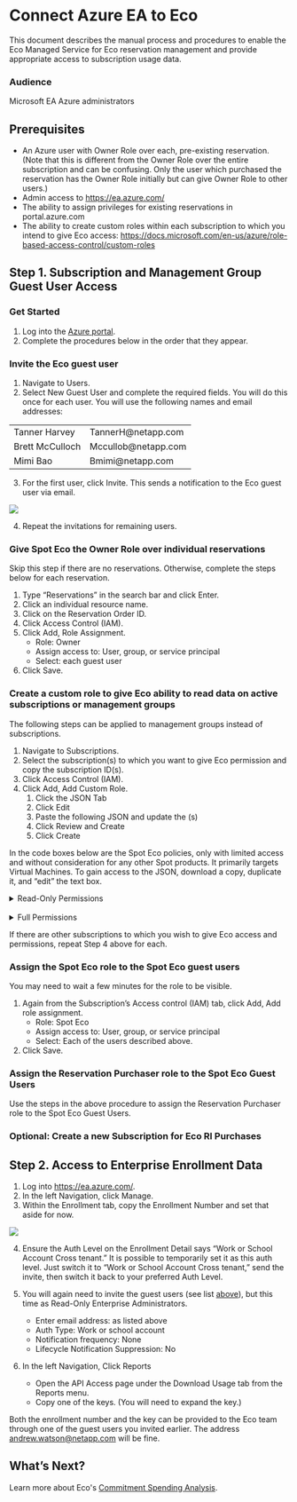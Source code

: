 <meta name="robots" content="noindex">

# Connect Azure EA to Eco

This document describes the manual process and procedures to enable the Eco Managed Service for Eco reservation management and provide appropriate access to subscription usage data.

### Audience

Microsoft EA Azure administrators

## Prerequisites  

- An Azure user with Owner Role over each, pre-existing reservation. (Note that this is different from the Owner Role over the entire subscription and can be confusing. Only the user which purchased the reservation has the Owner Role initially but can give Owner Role to other users.)
- Admin access to https://ea.azure.com/
- The ability to assign privileges for existing reservations in portal.azure.com  
- The ability to create custom roles within each subscription to which you intend to give Eco access: https://docs.microsoft.com/en-us/azure/role-based-access-control/custom-roles

## Step 1. Subscription and Management Group Guest User Access

### Get Started

1. Log into the [Azure portal](https://portal.azure.com/).
2. Complete the procedures below in the order that they appear.

### Invite the Eco guest user

1. Navigate to Users.
2. Select New Guest User and complete the required fields. You will do this once for each user. You will use the following names and email addresses:

<table>
  <tr>
    <td> Tanner Harvey  </td>
    <td> TannerH@netapp.com  </td>
  </tr>
  <tr>
    <td> Brett McCulloch  </td>
    <td> Mccullob@netapp.com   </td>
  </tr>
  <tr>
    <td> Mimi Bao  </td>
    <td> Bmimi@netapp.com  </td>
  </tr>
</table>

3. For the first user, click Invite. This sends a notification to the Eco guest user via email.

<img src="/eco/_media/connect-azure-ea-to-eco-01.png" />

4. Repeat the invitations for remaining users.

### Give Spot Eco the Owner Role over individual reservations

Skip this step if there are no reservations. Otherwise, complete the steps below for each reservation.
1. Type “Reservations” in the search bar and click Enter.
2. Click an individual resource name.
3. Click on the Reservation Order ID.
4. Click Access Control (IAM).
5. Click Add, Role Assignment.
   - Role: Owner
   - Assign access to: User, group, or service principal
   - Select: each guest user
6. Click Save.

### Create a custom role to give Eco ability to read data on active subscriptions or management groups

The following steps can be applied to management groups instead of subscriptions.
1. Navigate to Subscriptions.
2. Select the subscription(s) to which you want to give Eco permission and copy the subscription ID(s).
3. Click Access Control (IAM).
4. Click Add, Add Custom Role.
   1. Click the JSON Tab
   2. Click Edit
   3. Paste the following JSON and update the <subscriptionID>(s)
   4. Click Review and Create
   5. Click Create

In the code boxes below are the Spot Eco policies, only with limited access and without consideration for any other Spot products. It primarily targets Virtual Machines. To gain access to the JSON, download a copy, duplicate it, and “edit” the text box.

<details>
  <summary markdown="span">Read-Only Permissions</summary>

#### Read-Only Permissions
```json
{  

    "properties": {  

        "roleName": "Spot Eco",  

        "description": "Spot Eco read-only role to be granted to Spot Eco users to each subscription for which an assessment is desired",  

        "assignableScopes": [  

            "/subscriptions/<subscriptionID>"  

        ],  

        "permissions": [  

            {  

                "actions": [  

                    "Microsoft.Authorization/roleAssignments/read", 

                    "Microsoft.Advisor/advisorScore/read",

                    "Microsoft.Capacity/catalogs/read", 

                    "Microsoft.Capacity/register/action", 

                    "Microsoft.Compute/register/action",  

                    "Microsoft.Compute/capacityReservationGroups/read",  

                    "Microsoft.Compute/operations/read",  

                    "Microsoft.Compute/availabilitySets/vmSizes/read",  

                    "Microsoft.Compute/availabilitySets/read",  

                    "Microsoft.Compute/capacityReservationGroups/capacityReservations/read",  

                    "Microsoft.Compute/locations/capsOperations/read",  

                    "Microsoft.Compute/cloudServices/instanceView/read",  

                    "Microsoft.Compute/cloudServices/providers/Microsoft.Insights/metricDefinitions/read",  

                    "Microsoft.Compute/cloudServices/roles/providers/Microsoft.Insights/metricDefinitions/read",  

                    "Microsoft.Compute/locations/publishers/artifacttypes/offers/skus/read",  

                    "Microsoft.Compute/skus/read",  

                    "Microsoft.Compute/locations/usages/read",  

                    "Microsoft.Compute/virtualMachineScaleSets/vmSizes/read",  

                    "Microsoft.Compute/virtualMachineScaleSets/virtualMachines/read",  

                    "Microsoft.Compute/locations/vmSizes/read",  

                    "Microsoft.Compute/virtualMachines/read",  

                    "Microsoft.Compute/virtualMachines/vmSizes/read", 

                    "Microsoft.Consumption/register/action",

                    "Microsoft.Consumption/reservationRecommendations/read",

                    "Microsoft.CostManagement/query/action",

                    "Microsoft.CostManagement/reports/action",

                    "Microsoft.CostManagement/exports/action",

                    "Microsoft.CostManagement/register/action",

                    "Microsoft.CostManagement/views/action",

                    "Microsoft.CostManagement/forecast/action",

                    "Microsoft.CostManagement/alerts/read",

                    "Microsoft.CostManagement/cloudConnectors/read",

                    "Microsoft.CostManagement/dimensions/read",

                    "Microsoft.CostManagement/exports/read",

                    "Microsoft.CostManagement/exports/write",

                    "Microsoft.CostManagement/exports/delete",

                    "Microsoft.CostManagement/exports/run/action",

                    "Microsoft.CostManagement/externalBillingAccounts/read",

                    "Microsoft.CostManagement/externalBillingAccounts/query/action",

                    "Microsoft.CostManagement/externalBillingAccounts/forecast/action",

                    "Microsoft.CostManagement/externalBillingAccounts/dimensions/read",

                    "Microsoft.CostManagement/externalBillingAccounts/query/read",

                    "Microsoft.CostManagement/externalBillingAccounts/externalSubscriptions/read",

                    "Microsoft.CostManagement/externalBillingAccounts/forecast/read",

                    "Microsoft.CostManagement/externalSubscriptions/read",

                    "Microsoft.CostManagement/externalSubscriptions/query/action",

                    "Microsoft.CostManagement/externalSubscriptions/forecast/action",

                    "Microsoft.CostManagement/externalSubscriptions/dimensions/read",

                    "Microsoft.CostManagement/externalSubscriptions/query/read",

                    "Microsoft.CostManagement/externalSubscriptions/forecast/read",

                    "Microsoft.CostManagement/forecast/read",

                    "Microsoft.CostManagement/operations/read",

                    "Microsoft.CostManagement/query/read",

                    "Microsoft.CostManagement/reports/read",

                    "Microsoft.CostManagement/views/read",

                    "Microsoft.CostManagement/views/delete",

                    "Microsoft.CostManagement/views/write",

                    "Microsoft.CostManagement/tenants/register/action",

                    "Microsoft.CostManagement/budgets/read",

                    "Microsoft.Insights/MetricDefinitions/Read",  

                    "Microsoft.Insights/Metrics/Read",  

                    "Microsoft.Resources/tags/read",  

                    "Microsoft.Resources/subscriptions/read", 

                    "Microsoft.Resources/subscriptions/resourceGroups/read",  

                    "Microsoft.SQL/register/action"

                ],  

                "notActions": [],  

                "dataActions": [],  

                "notDataActions": []  

            }  

        ]  

    }  

}
```

</details><br>

<details>
  <summary markdown="span">Full Permissions</summary>

#### Full Permissions
```json
{   
  "properties":
  {   
    "roleName": "Spot Eco",   
    "description": "Spot Eco full permission role to be granted to Spot Eco users to each subscription to enable automation",   
    "assignableScopes":[   "/subscriptions/<subscriptionID>"   
    ],   
    "permissions":[   
      {   
      "actions": [   
        "Microsoft.Authorization/roleAssignments/read",
        "Microsoft.Advisor/generateRecommendations/action",
        "Microsoft.Advisor/register/action",
        "Microsoft.Advisor/unregister/action",
        "Microsoft.Advisor/configurations/read",
        "Microsoft.Advisor/configurations/write",
        "Microsoft.Advisor/generateRecommendations/read",
        "Microsoft.Advisor/operations/read",
        "Microsoft.Advisor/recommendations/read",
        "Microsoft.Advisor/recommendations/available/action",
        "Microsoft.Advisor/recommendations/suppressions/read",
        "Microsoft.Advisor/recommendations/suppressions/write",
        "Microsoft.Advisor/recommendations/suppressions/delete",
        "Microsoft.Capacity/catalogs/read",  
        "Microsoft.Capacity/register/action",  
        "Microsoft.Compute/register/action",   
        "Microsoft.Compute/capacityReservationGroups/read",   
        "Microsoft.Compute/operations/read",   
        "Microsoft.Compute/availabilitySets/vmSizes/read",   
        "Microsoft.Compute/availabilitySets/read",   
        "Microsoft.Compute/capacityReservationGroups/capacityReservations/read",   
        "Microsoft.Compute/locations/capsOperations/read",   
        "Microsoft.Compute/cloudServices/instanceView/read",   
        "Microsoft.Compute/cloudServices/providers/Microsoft.Insights/metricDefinitions/read",   "Microsoft.Compute/cloudServices/roles/providers/Microsoft.Insights/metricDefinitions/read",   "Microsoft.Compute/locations/publishers/artifacttypes/offers/skus/read",   
        "Microsoft.Compute/skus/read",   
        "Microsoft.Compute/locations/usages/read",   
        "Microsoft.Compute/virtualMachineScaleSets/vmSizes/read",   
        "Microsoft.Compute/virtualMachineScaleSets/virtualMachines/read",   
        "Microsoft.Compute/locations/vmSizes/read",   
        "Microsoft.Compute/virtualMachines/read",   
        "Microsoft.Compute/virtualMachines/vmSizes/read",  
        "Microsoft.Consumption/register/action",
        "Microsoft.Consumption/reservationRecommendations/read",
        "Microsoft.CostManagement/query/action",
        "Microsoft.CostManagement/reports/action",
        "Microsoft.CostManagement/exports/action",
        "Microsoft.CostManagement/register/action",
        "Microsoft.CostManagement/views/action",
        "Microsoft.CostManagement/forecast/action",
        "Microsoft.CostManagement/alerts/read",
        "Microsoft.CostManagement/cloudConnectors/read",
        "Microsoft.CostManagement/dimensions/read",
        "Microsoft.CostManagement/exports/read",
        "Microsoft.CostManagement/exports/write",
        "Microsoft.CostManagement/exports/delete",
        "Microsoft.CostManagement/exports/run/action",
        "Microsoft.CostManagement/externalBillingAccounts/read",
        "Microsoft.CostManagement/externalBillingAccounts/query/action",
        "Microsoft.CostManagement/externalBillingAccounts/forecast/action",
        "Microsoft.CostManagement/externalBillingAccounts/dimensions/read",
        "Microsoft.CostManagement/externalBillingAccounts/query/read",
        "Microsoft.CostManagement/externalBillingAccounts/externalSubscriptions/read",
        "Microsoft.CostManagement/externalBillingAccounts/forecast/read",
        "Microsoft.CostManagement/externalSubscriptions/read",
        "Microsoft.CostManagement/externalSubscriptions/query/action",
        "Microsoft.CostManagement/externalSubscriptions/forecast/action",
        "Microsoft.CostManagement/externalSubscriptions/dimensions/read",
        "Microsoft.CostManagement/externalSubscriptions/query/read",
        "Microsoft.CostManagement/externalSubscriptions/forecast/read",
        "Microsoft.CostManagement/forecast/read",
        "Microsoft.CostManagement/operations/read",
        "Microsoft.CostManagement/query/read",
        "Microsoft.CostManagement/reports/read",
        "Microsoft.CostManagement/views/read",
        "Microsoft.CostManagement/views/delete",
        "Microsoft.CostManagement/views/write",
        "Microsoft.CostManagement/tenants/register/action",
        "Microsoft.CostManagement/budgets/read",
        "Microsoft.Insights/MetricDefinitions/Read",   
        "Microsoft.Insights/Metrics/Read",   
        "Microsoft.Resources/tags/read",   
        "Microsoft.Resources/subscriptions/read",  
        "Microsoft.Resources/subscriptions/resourceGroups/read",
        "Microsoft.Support/supportTickets/read",
        "Microsoft.Support/supportTickets/write",   
        "Microsoft.SQL/register/action"
        ],   
        "notActions": [],   
        "dataActions": [],   
        "notDataActions": []   
      }   
    ]   
  }   
}

```
</details>

If there are other subscriptions to which you wish to give Eco access and permissions, repeat Step 4 above for each.

### Assign the Spot Eco role to the Spot Eco guest users

You may need to wait a few minutes for the role to be visible.

1. Again from the Subscription’s Access control (IAM) tab, click Add, Add role assignment.
   - Role: Spot Eco
   - Assign access to: User, group, or service principal
   - Select: Each of the users described above.
2. Click Save.

### Assign the Reservation Purchaser role to the Spot Eco Guest Users

Use the steps in the above procedure to assign the Reservation Purchaser role to the Spot Eco Guest Users.

### Optional: Create a new Subscription for Eco RI Purchases

## Step 2. Access to Enterprise Enrollment Data

1. Log into https://ea.azure.com/.
2. In the left Navigation, click Manage.
3. Within the Enrollment tab, copy the Enrollment Number and set that aside for now.

<img src="/eco/_media/connect-azure-ea-to-eco-02.png" />

4. Ensure the Auth Level on the Enrollment Detail says “Work or School Account Cross tenant.”
It is possible to temporarily set it as this auth level. Just switch it to “Work or School Account Cross tenant,” send the invite, then switch it back to your preferred Auth Level.
5. You will again need to invite the guest users (see list [above](eco/getting-started/connect-azure-ea-to-eco?id=invite-the-eco-guest-user)), but this time as Read-Only Enterprise Administrators.
   - Enter email address: as listed above
   - Auth Type: Work or school account
   - Notification frequency: None
   - Lifecycle Notification Suppression: No

6. In the left Navigation, Click Reports
   - Open the API Access page under the Download Usage tab from the Reports menu.
   - Copy one of the keys. (You will need to expand the key.)

Both the enrollment number and the key can be provided to the Eco team through one of the guest users you invited earlier. The address andrew.watson@netapp.com will be fine.

## What’s Next?

Learn more about Eco's [Commitment Spending Analysis](eco/tutorials/review-ri-spending-analysis).
